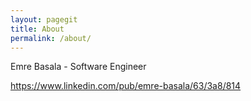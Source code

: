 ```yaml
---
layout: pagegit
title: About
permalink: /about/
---
```

Emre Basala - Software Engineer

https://www.linkedin.com/pub/emre-basala/63/3a8/814